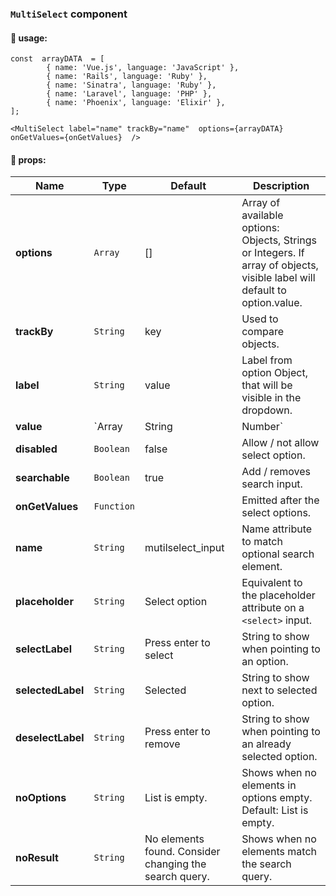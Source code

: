 ### `MultiSelect` component

#### 🚀 usage:

    const  arrayDATA  = [
    		{ name: 'Vue.js', language: 'JavaScript' },
    		{ name: 'Rails', language: 'Ruby' },
    		{ name: 'Sinatra', language: 'Ruby' },
    		{ name: 'Laravel', language: 'PHP' },
    		{ name: 'Phoenix', language: 'Elixir' },
    ];

    <MultiSelect label="name" trackBy="name"  options={arrayDATA} onGetValues={onGetValues}  />

#### 🚀 props:

| **Name**          | **Type**              | **Default**                                            | **Description**                                                                                                            |
| ----------------- | --------------------- | ------------------------------------------------------ | -------------------------------------------------------------------------------------------------------------------------- |
| **options**       | `Array`               | []                                                     | Array of available options: Objects, Strings or Integers. If array of objects, visible label will default to option.value. |
| **trackBy**       | `String`              | key                                                    | Used to compare objects.                                                                                                   |
| **label**         | `String`              | value                                                  | Label from option Object, that will be visible in the dropdown.                                                            |
| **value**         | `Array|String|Number` |                                                        | Presets the selected options.                                                                                              |
| **disabled**      | `Boolean`             | false                                                  | Allow / not allow select option.                                                                                           |
| **searchable**    | `Boolean`             | true                                                   | Add / removes search input.                                                                                                |
| **onGetValues**   | `Function`            |                                                        | Emitted after the select options.                                                                                          |
| **name**          | `String`              | mutilselect_input                                      | Name attribute to match optional search element.                                                                           |
| **placeholder**   | `String`              | Select option                                          | Equivalent to the placeholder attribute on a `<select>` input.                                                             |
| **selectLabel**   | `String`              | Press enter to select                                  | String to show when pointing to an option.                                                                                 |
| **selectedLabel** | `String`              | Selected                                               | String to show next to selected option.                                                                                    |
| **deselectLabel** | `String`              | Press enter to remove                                  | String to show when pointing to an already selected option.                                                                |
| **noOptions**     | `String`              | List is empty.                                         | Shows when no elements in options empty. Default: List is empty.                                                           |
| **noResult**      | `String`              | No elements found. Consider changing the search query. | Shows when no elements match the search query.                                                                             |
